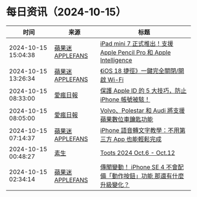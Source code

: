 ﻿# 每日资讯（2024-10-15）

|时间|来源|标题|
|---|---|---|
|2024-10-15 15:04:38|[蘋果迷 APPLEFANS](https://applefans.today/feed/)|[iPad mini 7 正式推出！支援 Apple Pencil Pro 和 Apple Intelligence](https://applefans.today/2024-ipad-mini-7-launch/)|
|2024-10-15 13:26:34|[蘋果迷 APPLEFANS](https://applefans.today/feed/)|[《iOS 18 捷徑》一鍵完全關閉/開啟 Wi-Fi](https://applefans.today/2024-10-ios-18-shortcuts-wifi-switch/)|
|2024-10-15 08:33:00|[愛瘋日報](http://www.iphonetaiwan.org/feeds/posts/default)|[保護 Apple ID 的 5 大技巧，防止 iPhone 帳號被駭！](https://www.iphonetaiwan.org/2024/10/secure-your-apple-id.html)|
|2024-10-15 08:05:00|[愛瘋日報](http://www.iphonetaiwan.org/feeds/posts/default)|[Volvo、Polestar 和 Audi 將支援蘋果數位車鑰匙功能](https://www.iphonetaiwan.org/2024/10/apple-digital-car-key-volvo-polestar-audi.html)|
|2024-10-15 07:14:37|[蘋果迷 APPLEFANS](https://applefans.today/feed/)|[iPhone 語音轉文字教學：不用第三方 App 也能輕鬆完成](https://applefans.today/2024-how-to-voice-to-text-iphone/)|
|2024-10-15 00:48:27|[素生](http://z.arlmy.me/atom.xml)|[Toots 2024 Oct.6 - Oct.12](http://z.arlmy.me/posts/MastodonArchives/2024/MastodonTootsArchives_20241012/)|
|2024-10-15 02:34:14|[蘋果迷 APPLEFANS](https://applefans.today/feed/)|[傳聞變動！ iPhone SE 4 不會配備「動作按鈕」功能 那還有什麼升級變化？](https://applefans.today/2024-10-iphone-se-4-action-button-rumors/)|
